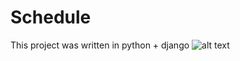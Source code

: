 # Schedule
This project was written in python + django
![alt text](C:/Users/alish/Pictures/projects/BkLuQdEXuWA.jpg "Описание будет тут")
